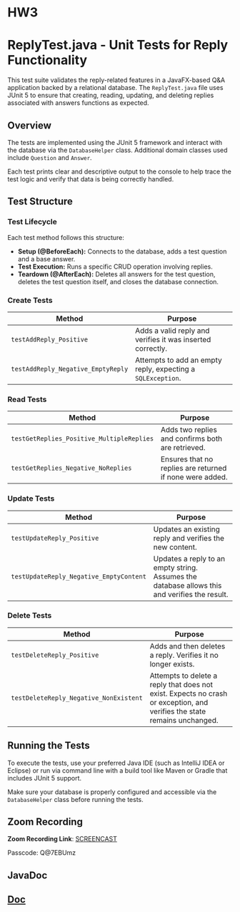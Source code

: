 # HW3

# ReplyTest.java - Unit Tests for Reply Functionality

This test suite validates the reply-related features in a JavaFX-based Q&A application backed by a relational database. The `ReplyTest.java` file uses JUnit 5 to ensure that creating, reading, updating, and deleting replies associated with answers functions as expected.

## Overview

The tests are implemented using the JUnit 5 framework and interact with the database via the `DatabaseHelper` class. Additional domain classes used include `Question` and `Answer`.

Each test prints clear and descriptive output to the console to help trace the test logic and verify that data is being correctly handled.

## Test Structure

### Test Lifecycle

Each test method follows this structure:

- **Setup (@BeforeEach):** Connects to the database, adds a test question and a base answer.
- **Test Execution:** Runs a specific CRUD operation involving replies.
- **Teardown (@AfterEach):** Deletes all answers for the test question, deletes the test question itself, and closes the database connection.

### Create Tests

| Method | Purpose |
|--------|---------|
| `testAddReply_Positive` | Adds a valid reply and verifies it was inserted correctly. |
| `testAddReply_Negative_EmptyReply` | Attempts to add an empty reply, expecting a `SQLException`. |

### Read Tests

| Method | Purpose |
|--------|---------|
| `testGetReplies_Positive_MultipleReplies` | Adds two replies and confirms both are retrieved. |
| `testGetReplies_Negative_NoReplies` | Ensures that no replies are returned if none were added. |

### Update Tests

| Method | Purpose |
|--------|---------|
| `testUpdateReply_Positive` | Updates an existing reply and verifies the new content. |
| `testUpdateReply_Negative_EmptyContent` | Updates a reply to an empty string. Assumes the database allows this and verifies the result. |

### Delete Tests

| Method | Purpose |
|--------|---------|
| `testDeleteReply_Positive` | Adds and then deletes a reply. Verifies it no longer exists. |
| `testDeleteReply_Negative_NonExistent` | Attempts to delete a reply that does not exist. Expects no crash or exception, and verifies the state remains unchanged. |

## Running the Tests

To execute the tests, use your preferred Java IDE (such as IntelliJ IDEA or Eclipse) or run via command line with a build tool like Maven or Gradle that includes JUnit 5 support.

Make sure your database is properly configured and accessible via the `DatabaseHelper` class before running the tests.

## Zoom Recording

**Zoom Recording Link**: [SCREENCAST](https://asu.zoom.us/rec/share/Ea4JTwTJjvHkGWos6uMV9VBtYQ6ujrEW3gT2ExsUkWtZk5THGmObY1srU4r1cOAX.R_iLGdaROR8pCKMv?startTime=1742882062000)

Passcode: Q@7EBUmz


## JavaDoc

[Doc](/HW3/doc)
---

